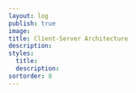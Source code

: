 ```yaml
---
layout: log
publish: true
image: 
title: Client-Server Architecture
description: 
styles:
  title: 
  description: 
sortorder: 8
---
```

# 
